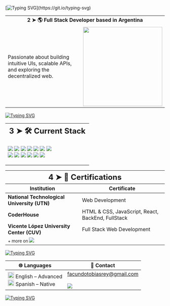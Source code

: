 [![Typing SVG](https://readme-typing-svg.demolab.com?font=VT323&size=33&duration=1900&pause=1300&color=C0D28C&background=1D1D1D&center=true&vCenter=true&width=1000&height=150&lines=1+%E2%9E%A4+import+Hello+from+'World')](https://git.io/typing-svg)

<div align="center">
  <table>
    <tr>
      <td colspan="2" style="text-align: center;">
        <strong>2 ➤ 🌎 Full Stack Developer based in Argentina</strong>
      </td>
    </tr>
    <tr>
      <td>
        <p align="left">
          Passionate about building intuitive UIs, scalable APIs, and exploring the decentralized web.
        </p>
      </td>
      <td>
        <img src="https://www.capsnlock.com/cdn/shop/articles/TheSimpsonskKeyboardPecker_c270039b-f8c3-44e5-8afe-3ff8fcbe392e.gif?v=1673306378" width="250"/>
      </td>
    </tr>
  </table>
</div>

[![Typing SVG](https://readme-typing-svg.demolab.com?font=VT323&size=33&duration=1900&pause=1300&color=C0D28C&background=1D1D1D&center=true&vCenter=true&width=1000&lines=---------------------------------)](https://git.io/typing-svg)

<div align="center">
  <table>
    <tr>
      <th colspan="2" style="text-align: center; font-size: 24px;"><strong>3 ➤ 🛠️ Current Stack</strong><br/></th>
    </tr>
    <tr>
      <td>
        <p align="left">
          <img src="https://img.shields.io/badge/HTML-E34F26?style=flat-square&logo=html5&logoColor=white"/>
          <img src="https://img.shields.io/badge/CSS-1572B6?style=flat-square&logo=css3&logoColor=white"/>
          <img src="https://img.shields.io/badge/SCSS-CC6699?style=flat-square&logo=sass&logoColor=white"/>
          <img src="https://img.shields.io/badge/Bootstrap-563D7C?style=flat-square&logo=bootstrap&logoColor=white" />
          <img src="https://img.shields.io/badge/JavaScript-F7DF1E?style=flat-square&logo=javascript&logoColor=black"/>
          <img src="https://img.shields.io/badge/React-61DAFB?style=flat-square&logo=react&logoColor=black"/>
          <img src="https://img.shields.io/badge/Node.js-339933?style=flat-square&logo=node.js&logoColor=white"/>
          </br>
          <img src="https://img.shields.io/badge/MySQL-4479A1?style=flat-square&logo=mysql&logoColor=white"/>
          <img src="https://img.shields.io/badge/MongoDB-47A248?style=flat-square&logo=mongodb&logoColor=white"/>
          <img src="https://img.shields.io/badge/Git-F05032?style=flat-square&logo=git&logoColor=white"/>
          <img src="https://img.shields.io/badge/Postman-FF6C37?style=flat-square&logo=postman&logoColor=white"/>
          <img src="https://img.shields.io/badge/ESLint-4B32C3?style=flat-square&logo=eslint&logoColor=white"/>
          <img src="https://img.shields.io/badge/Webpack-8DD6F9?style=flat-square&logo=webpack&logoColor=black"/>
        </p>
      </td>
    </tr>
  </table>
</div>

<div align="center">
  <table>
    <thead>
      <tr>
        <th colspan="2" style="text-align: center; font-size: 24px;">4 ➤ 🧾 Certifications</th>
      </tr>
      <tr>
        <th>Institution</th>
        <th>Certificate</th>
      </tr>
    </thead>
    <tbody>
      <tr>
        <td><strong>National Technological University (UTN)</strong></td>
        <td>Web Development</td>
      </tr>
      <tr>
        <td><strong>CoderHouse</strong></td>
        <td>HTML & CSS, JavaScript, React, BackEnd, FullStack</td>
      </tr>
      <tr>
        <td><strong>Vicente López University Center (CUV)</strong></td>
        <td>Full Stack Web Development</td>
      </tr>
     <tr>
       <td><sub>+ more on <a href="https://www.linkedin.com/in/facundorey/" target="_blank"><img src="https://img.shields.io/badge/LinkedIn-0077B5?style=flat-square&logo=linkedin&logoColor=white" /></a></sub></td>
     </tr>
    </tbody>
  </table>
</div>

[![Typing SVG](https://readme-typing-svg.demolab.com?font=VT323&size=33&duration=1900&pause=1300&color=C0D28C&background=1D1D1D&center=true&vCenter=true&width=1000&lines=---------------------------------)](https://git.io/typing-svg)

<div align="center">

| 🌐 Languages | 💬 Contact |
|-------------|------------|
| <img src="https://raw.githubusercontent.com/stevenrskelton/flag-icon/master/png/16/country-4x3/gb.png" width="20" /> English – Advanced <br> <img src="https://raw.githubusercontent.com/stevenrskelton/flag-icon/master/png/16/country-4x3/es.png" width="20" /> Spanish – Native | facundotobiasrey@gmail.com <br>  <br> <a href="https://www.linkedin.com/in/facundorey/" target="_blank"><img src="https://img.shields.io/badge/LinkedIn-0077B5?style=flat-square&logo=linkedin&logoColor=white" /></a> |

</div>



[![Typing SVG](https://readme-typing-svg.demolab.com?font=VT323&size=25&duration=1900&pause=1300&color=CF4040&background=250201&center=true&vCenter=true&width=1000&height=70&lines=%E2%9D%8C+%E2%96%BC+A+fatal+error+occurred.+Closing+ReadMe)](https://git.io/typing-svg)
